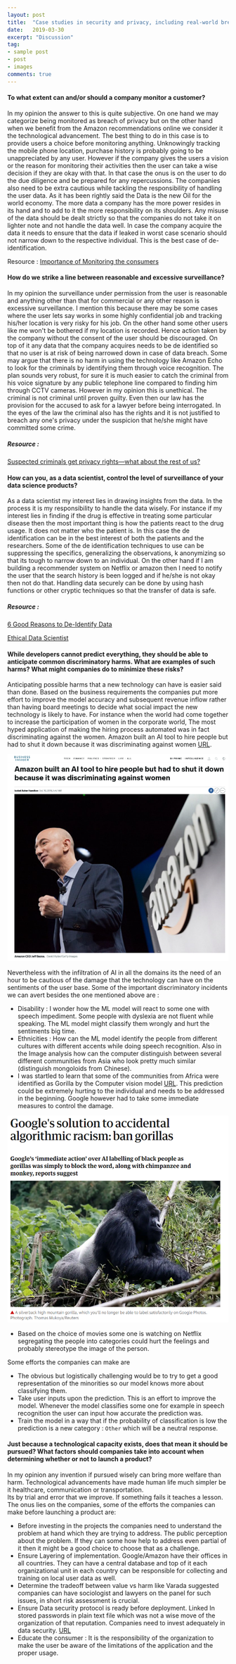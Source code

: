 ```yaml
---
layout: post
title:  "Case studies in security and privacy, including real-world breaches"
date:   2019-03-30
excerpt: "Discussion"
tag:
- sample post
- post
- images
comments: true
---
```


#### To what extent can and/or should a company monitor a customer?

In my opinion the answer to this is quite subjective. On one hand
we may categorize being monitored as breach of privacy but on the other hand when we benefit from the Amazon recommendations online we consider it the technological advancement. The best thing to do in this case is to provide users a choice before monitoring anything. Unknowingly tracking the mobile phone location,  purchase history is probably going to be unappreciated by any user. However if the company gives the users a vision or the reason for monitoring their activities then the user can take a wise decision if they are okay with that. In that case the onus is on the user to do the due diligence and be prepared for any repercussions. The companies also need to be extra cautious while tackling the responsibility of handling the user data. As it has been rightly said the Data is the new Oil for the world economy. The more data a company has the more power resides in its hand and to add to it the more responsibility on its shoulders. Any misuse of the data should be dealt strictly so that the companies do not take it on lighter note and not handle the data well. In case the company acquire the data it needs to ensure that the data if leaked in worst case scenario should not narrow down to the respective individual. This is the best case of de-identification.

Resource :
[Importance of Monitoring the consumers](https://www.business.com/articles/people-are-talking-are-you-listening-the-importance-of-social-media-monitoring/)

#### How do we strike a line between reasonable and excessive surveillance?   

In my opinion the surveillance under permission from the user is reasonable and anything other than that for commercial or any other reason is excessive surveillance. I mention this because there may be some cases where the user lets say works in some highly confidential job and tracking his/her location is very risky for his job. On the other hand some other users like me won't be bothered if my location is recorded. Hence action taken by the company without the consent of the user should be discouraged. On top of it any data that the company acquires needs to be de identified so that no user is at risk of being narrowed down in case of data breach. Some may argue that there is no harm in using the technology like Amazon Echo to look for the criminals by identifying them through voice recognition. The plan sounds very robust, for sure it is much easier to catch the criminal from his voice signature by any public telephone line compared to finding him through CCTV cameras. However in my opinion this is unethical. The criminal is not criminal until proven guilty. Even then our law has the provision for the accused to ask for a lawyer before being interrogated. In the eyes of the law the criminal also has the rights and it is not justified to breach any one's privacy under the suspicion that he/she might have committed some crime.

##### Resource :
[Suspected criminals get privacy rights—what about the rest of us?](https://www.brookings.edu/blog/techtank/2018/07/05/suspected-criminals-get-privacy-rights-what-about-the-rest-of-us/)



#### How can you, as a data scientist, control the level of surveillance of your data science products?

As a data scientist my interest lies in drawing insights from the data. In the process it is my responsibility to handle the data wisely. For instance if my interest lies in finding if the drug is effective in treating some particular disease then the most important thing is how the patients react to the drug usage. It does not matter who the patient is. In this case the de identification can be in the best interest of both the patients and the researchers. Some of the de identification techniques to use can be suppressing the specifics, generalizing the observations, k anonymizing so that its tough to narrow down to an individual. On the other hand if I am building a recommender system on Netflix or amazon then I need to notify the user that the search history is been logged and if he/she is not okay then not do that. Handling data securely can be done by using hash functions or other cryptic techniques so that the transfer of data is safe.

##### Resource :
[6 Good Reasons to De-Identify Data](https://privacyguidance.com/blog/6-good-reasons-to-de-identify-data/)

[Ethical Data Scientist](https://towardsdatascience.com/5-principles-for-big-data-ethics-b5df1d105cd3)


#### While developers cannot predict everything, they should be able to anticipate common discriminatory harms. What are examples of such harms? What might companies do to minimize these risks?


Anticipating possible harms that a new technology can have is easier said than done. Based on the business requirements the companies put more effort to improve the model accuracy and subsequent revenue inflow rather than having board meetings to decide what social impact the new technology is likely to have. For instance when the world had come together to increase the participation of women in the corporate world, The most hyped application of making the hiring process automated was in fact discriminating against the women. Amazon built an AI tool to hire people but had to shut it down because it was discriminating against women [URL](https://www.businessinsider.com/amazon-built-ai-to-hire-people-discriminated-against-women-2018-10).

![](../imgs/Amazon_Shut.PNG)


Nevertheless with the infiltration of AI in all the domains its the need of an hour to be cautious of the damage that the technology can have on the sentiments of the user base. Some of the important discriminatory incidents we can avert besides the one mentioned above are :

- Disability : I wonder how the ML model will react to some one with speech impediment. Some people with dyslexia are not fluent while speaking. The ML model might classify them wrongly and hurt the sentiments big time.
- Ethnicities : How can the ML model identify the people from different cultures with different accents while doing speech recognition. Also in the Image analysis how can the computer distinguish between several different communities from Asia who look pretty much similar (distinguish mongoloids from Chinese).
- I was startled to learn that some of the communities from Africa were identified as Gorilla by the Computer vision model [URL](https://www.theguardian.com/technology/2018/jan/12/google-racism-ban-gorilla-black-people). This prediction could be extremely hurting to the individual and needs to be addressed in the beginning. Google however had to take some immediate measures to control the damage.

![](../imgs/AI_gorilla_black.PNG)

- Based on the choice of movies some one is watching on Netflix segregating the people into categories could hurt the feelings and probably stereotype the image of the person.

Some efforts the companies can make are
- The obvious but logistically challenging would be to try to get a good representation of the minorities so our model knows more about classifying them.
- Take user inputs upon the prediction. This is an effort to improve the model. Whenever the model classifies some one for example in speech recognition the user can input how accurate the prediction was.
- Train the model in a way that if the probability of classification is low the prediction is a new category :  `Other` which will be a neutral response.  


#### Just because a technological capacity exists, does that mean it should be pursued? What factors should companies take into account when determining whether or not to launch a product?

In my opinion any invention if pursued wisely can bring more welfare than harm. Technological advancements have made human life much simpler be it healthcare, communication or transportation.   
Its by trial and error that we improve. If something fails it teaches a lesson. The onus lies on the companies, some of the efforts the companies can make before launching a product are:
- Before investing in the projects the companies need to understand the problem at hand which they are trying to address. The public perception about the problem. If they can some how help to address even partial of it then it might be a good choice to choose that as a challenge.
- Ensure Layering of implementation. Google/Amazon have their offices in all countries. They can have a central database and top of it each organizational unit in each country can be responsible for collecting and training on local user data as well.
- Determine the tradeoff between value vs harm like Varada suggested companies can have sociologist and lawyers on the panel for such issues, in short risk assessment is crucial.
- Ensure Data security protocol is ready before deployment. Linked In stored passwords in plain text file which was not a wise move of the organization of that reputation. Companies need to invest adequately in data security. [URL](https://www.computerworld.com/article/2504078/hackers-crack-more-than-60--of-breached-linkedin-passwords.html)
- Educate the consumer : It is the responsibility of the organization to make the user be aware of the limitations of the application and the proper usage.
